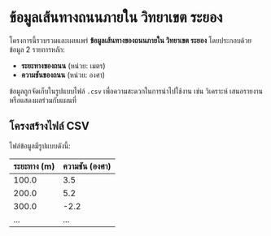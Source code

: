 # ข้อมูลเส้นทางถนนภายใน วิทยาเขต ระยอง

โครงการนี้รวบรวมและเผยแพร่ **ข้อมูลเส้นทางของถนนภายใน วิทยาเขต ระยอง** โดยประกอบด้วยข้อมูล 2 รายการหลัก:

- **ระยะทางของถนน** (หน่วย: เมตร)
- **ความชันของถนน** (หน่วย: องศา)

ข้อมูลถูกจัดเก็บในรูปแบบไฟล์ `.csv` เพื่อความสะดวกในการนำไปใช้งาน เช่น วิเคราะห์ เสนอรายงาน หรือแสดงผลร่วมกับแผนที่

## โครงสร้างไฟล์ CSV

ไฟล์ข้อมูลมีรูปแบบดังนี้:

| ระยะทาง (m) | ความชัน (องศา) |
|--------------|------------------|
| 100.0        | 3.5              |
| 200.0        | 5.2              |
| 300.0        | -2.2             |
| ...          | ...              |
